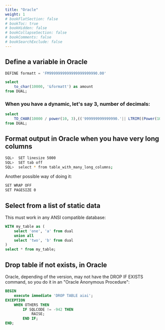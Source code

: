 ```yaml
---
title: "Oracle"
weight: 1
# bookFlatSection: false
# bookToc: true
# bookHidden: false
# bookCollapseSection: false
# bookComments: false
# bookSearchExclude: false
---
```


## Define a variable in Oracle
``` sql
DEFINE formatt = 'FM9999999999999999999990.00'

select
    to_char(10000, '&formatt') as amount
from DUAL;
```

### When you have a dynamic, let's say 3, number of decimals:

``` sql
select
    TO_CHAR(10000 / power(10, 3),(('999999999999990.'|| LTRIM((Power(10, 3)), 1)))) as my_amount,
from DUAL;
```

## Format output in Oracle when you have very long columns 

``` bash
SQL>  SET linesize 5000
SQL>  SET tab off
SQL>  select * from table_with_many_long_columns;
```

Another possible way of doing it:

``` bash
SET WRAP OFF
SET PAGESIZE 0
```

## Select from a list of static data

This must work in any ANSI compatible database:

``` sql
WITH my_table as (
    select 'one', 'a' from dual
    union all
    select 'two', 'b' from dual
)
select * from my_table;
```

## Drop table if not exists, in Oracle

Oracle, depending of the version, may not have the DROP IF EXISTS command, so you do it in an "Oracle Anonymous Procedure":

``` sql
BEGIN
    execute immediate 'DROP TABLE aiai';
EXCEPTION
    WHEN OTHERS THEN
        IF SQLCODE != -942 THEN
            RAISE;
        END IF;
END;

```


